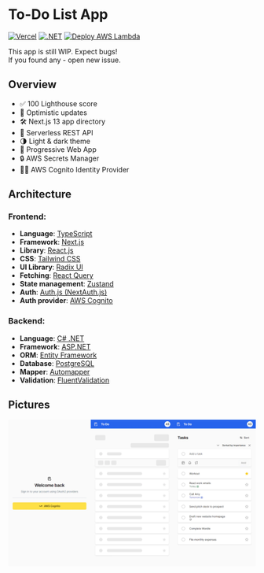 # To-Do List App
[![Vercel](https://therealsujitk-vercel-badge.vercel.app/?app=todo-list)](https://todo.k1ng.dev)
[![.NET](https://github.com/AdisonCavani/todo-list/actions/workflows/dotnet.yml/badge.svg?branch=master)](https://github.com/AdisonCavani/todo-list/actions/workflows/dotnet.yml)
[![Deploy AWS Lambda](https://github.com/AdisonCavani/todo-list/actions/workflows/deploy.yml/badge.svg?branch=master)](https://github.com/AdisonCavani/todo-list/actions/workflows/deploy.yml)

This app is still WIP. Expect bugs!  
If you found any - open new issue.

## Overview
- ✅ 100 Lighthouse score
- 💨 Optimistic updates
- 🛠️ Next.js 13 app directory
- 🔑 Serverless REST API
- 🌗 Light & dark theme
- 📱 Progressive Web App
- 🔒 AWS Secrets Manager
- 🙍‍♂️ AWS Cognito Identity Provider

## Architecture

### Frontend:
- **Language**: [TypeScript](https://www.typescriptlang.org)
- **Framework**: [Next.js](https://nextjs.org)
- **Library**: [React.js](https://reactjs.org)
- **CSS**: [Tailwind CSS](https://tailwindcss.com)
- **UI Library**: [Radix UI](https://www.radix-ui.com)
- **Fetching**: [React Query](https://tanstack.com/query/latest)
- **State management**: [Zustand](https://github.com/pmndrs/zustand)
- **Auth**: [Auth.js (NextAuth.js)](https://next-auth.js.org)
- **Auth provider**: [AWS Cognito](https://aws.amazon.com/cognito)

### Backend:
- **Language**: [C# .NET](https://learn.microsoft.com/dotnet/csharp)
- **Framework**: [ASP.NET](https://www.asp.net)
- **ORM**: [Entity Framework](https://learn.microsoft.com/ef)
- **Database**: [PostgreSQL](https://www.postgresql.org)
- **Mapper**: [Automapper](https://automapper.org)
- **Validation**: [FluentValidation](https://fluentvalidation.net)

## Pictures

![App flow](./docs/app.webp)
